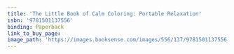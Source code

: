 ```yaml
---
title: 'The Little Book of Calm Coloring: Portable Relaxation'
isbn: '9781501137556'
binding: Paperback
link_to_buy_page:
image_path: 'https://images.booksense.com/images/556/137/9781501137556.jpg'
---
```


